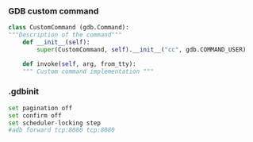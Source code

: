 

### GDB custom command

```python
class CustomCommand (gdb.Command):
"""Description of the command"""
    def __init__(self):
        super(CustomCommand, self).__init__("cc", gdb.COMMAND_USER)

    def invoke(self, arg, from_tty):
    """ Custom command implementation """
```

### .gdbinit

```python
set pagination off
set confirm off
set scheduler-locking step
#adb forward tcp:8080 tcp:8080
```